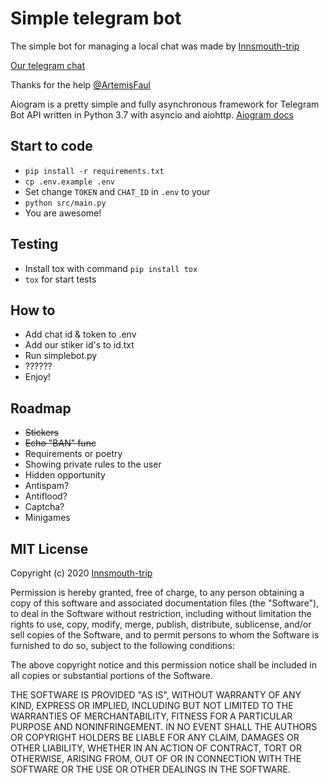 # Simple telegram bot
The simple bot for managing a local chat was made by [Innsmouth-trip](https://t.me/Orkid3a)

[Our telegram chat](https://t.me/linuxsucks)

Thanks for the help [@ArtemisFaul](https://bitbucket.org/1024rk/) 

Аiogram is a pretty simple and fully asynchronous framework for Telegram Bot API written in Python 3.7 with asyncio and aiohttp.
[Aiogram docs](https://docs.aiogram.dev/en/latest/index.html)

## Start to code
* `pip install -r requirements.txt`
* `cp .env.example .env`
* Set change `TOKEN` and `CHAT_ID` in `.env` to your
* `python src/main.py`
* You are awesome!

## Testing
* Install tox with command `pip install tox`
* `tox` for start tests

## How to
* Add chat id & token to .env
* Add our stiker id's to id.txt
* Run simplebot.py
* ??????
* Enjoy!


## Roadmap
* ~~Stickers~~
* ~~Echo "BAN" func~~
* Requirements or poetry
* Showing private rules to the user
* Hidden opportunity 
* Antispam?
* Antiflood?
* Captcha?
* Minigames



## MIT License
Copyright (c) 2020 [Innsmouth-trip](https://t.me/Orkid3a)

Permission is hereby granted, free of charge, to any person obtaining a copy
of this software and associated documentation files (the "Software"), to deal
in the Software without restriction, including without limitation the rights
to use, copy, modify, merge, publish, distribute, sublicense, and/or sell
copies of the Software, and to permit persons to whom the Software is
furnished to do so, subject to the following conditions:

The above copyright notice and this permission notice shall be included in all
copies or substantial portions of the Software.

THE SOFTWARE IS PROVIDED "AS IS", WITHOUT WARRANTY OF ANY KIND, EXPRESS OR
IMPLIED, INCLUDING BUT NOT LIMITED TO THE WARRANTIES OF MERCHANTABILITY,
FITNESS FOR A PARTICULAR PURPOSE AND NONINFRINGEMENT. IN NO EVENT SHALL THE
AUTHORS OR COPYRIGHT HOLDERS BE LIABLE FOR ANY CLAIM, DAMAGES OR OTHER
LIABILITY, WHETHER IN AN ACTION OF CONTRACT, TORT OR OTHERWISE, ARISING FROM,
OUT OF OR IN CONNECTION WITH THE SOFTWARE OR THE USE OR OTHER DEALINGS IN THE
SOFTWARE.

